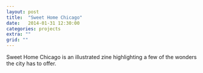 ```yaml
---
layout: post
title:  "Sweet Home Chicago"
date:   2014-01-31 12:30:00
categories: projects
extra: ""
grid: ""
---
```


Sweet Home Chicago is an illustrated zine highlighting a few of the wonders the city has to offer.